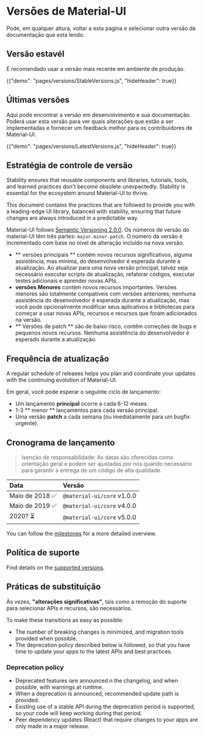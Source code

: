 # Versões de Material-UI

<p class="description">Pode, em qualquer altura, voltar a esta pagina e selecionar outra versāo da documentaçāo que esta lendo.</p>

## Versão estavél

É recomendado usar a versāo mais recente em ambiente de produção.

{{"demo": "pages/versions/StableVersions.js", "hideHeader": true}}

## Últimas versões

Aqui pode encontrar a versão em desenvolvimento e sua documentação. Poderá usar esta versão para ver quais alterações que estão a ser implementadas e fornecer um feedback melhor para os contribuidores de Material-UI.

{{"demo": "pages/versions/LatestVersions.js", "hideHeader": true}}

## Estratégia de controle de versão

Stability ensures that reusable components and libraries, tutorials, tools, and learned practices don't become obsolete unexpectedly. Stability is essential for the ecosystem around Material-UI to thrive.

This document contains the practices that are followed to provide you with a leading-edge UI library, balanced with stability, ensuring that future changes are always introduced in a predictable way.

Material-UI follows [Semantic Versioning 2.0.0](https://semver.org/). Os números de versão do material-UI têm três partes: ` major.minor.patch `. O número da versão é incrementado com base no nível de alteração incluído na nova versão.

- ** versões principais ** contém novos recursos significativos, alguma assistência, mas mínima, do desenvolvedor é esperada durante a atualização. Ao atualizar para uma nova versão principal, talvez seja necessário executar scripts de atualização, refatorar códigos, executar testes adicionais e aprender novas APIs.
- **versões Menores** contém novos recursos importantes. Versões menores são totalmente compatíveis com versões anteriores; nenhuma assistência do desenvolvedor é esperada durante a atualização, mas você pode opcionalmente modificar seus aplicativos e bibliotecas para começar a usar novas APIs, recursos e recursos que foram adicionados na versão.
- ** Versões de patch ** são de baixo risco, contêm correções de bugs e pequenos novos recursos. Nenhuma assistência do desenvolvedor é esperado durante a atualização.

## Frequência de atualização

A regular schedule of releases helps you plan and coordinate your updates with the continuing evolution of Material-UI.

Em geral, você pode esperar o seguinte ciclo de lançamento:

- Um lançamento **principal** ocorre a cada 6-12 meses.
- 1-3 ** menor ** lançamentos para cada versão principal.
- Uma versão **patch** a cada semana (ou imediatamente para um bugfix urgente).

## Cronograma de lançamento

> Isenção de responsabilidade: As datas são oferecidas como orientação geral e podem ser ajustadas por nós quando necessário para garantir a entrega de um código de alta qualidade.

| Data           | Versão                     |
|:-------------- |:-------------------------- |
| Maio de 2018 ✅ | `@material-ui/core` v1.0.0 |
| Maio de 2019 ✅ | `@material-ui/core` v4.0.0 |
| 2020? ⏳        | `@material-ui/core` v5.0.0 |


You can follow the [milestones](https://github.com/mui-org/material-ui/milestones) for a more detailed overview.

## Política de suporte

Find details on the [supported versions](/getting-started/support/#supported-versions).

## Práticas de substituição

Às vezes, **"alterações significativas"**, tais como a remoção do suporte para selecionar APIs e recursos, são necessários.

To make these transitions as easy as possible:

- The number of breaking changes is minimized, and migration tools provided when possible.
- The deprecation policy described below is followed, so that you have time to update your apps to the latest APIs and best practices.

### Deprecation policy

- Deprecated features iare announced n the changelog, and when possible, with warnings at runtime.
- When a deprecation is announced, recommended update path is provided.
- Existing use of a stable API during the deprecation period is supported, so your code will keep working during that period.
- Peer dependency updates (React) that require changes to your apps are only made in a major release.